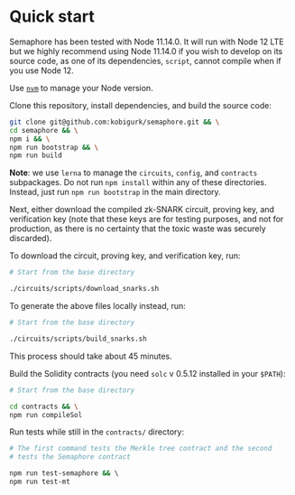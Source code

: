 # Quick start

Semaphore has been tested with Node 11.14.0. It will run with Node 12 LTE but
we highly recommend using Node 11.14.0 if you wish to develop on its source
code, as one of its dependencies, `script`, cannot compile when if you use Node
12. 

Use [`nvm`](https://github.com/nvm-sh/nvm) to manage your Node version.

Clone this repository, install dependencies, and build the source code:

```bash
git clone git@github.com:kobigurk/semaphore.git && \
cd semaphore && \
npm i && \
npm run bootstrap && \
npm run build
```

**Note**: we use `lerna` to manage the `circuits`, `config`, and `contracts`
subpackages. Do not run `npm install` within any of these directories. Instead,
just run `npm run bootstrap` in the main directory.

Next, either download the compiled zk-SNARK circuit, proving key, and
verification key (note that these keys are for testing purposes, and not for
production, as there is no certainty that the toxic waste was securely
discarded).

To download the circuit, proving key, and verification key, run:

```bash
# Start from the base directory

./circuits/scripts/download_snarks.sh
```

To generate the above files locally instead, run:

```bash
# Start from the base directory

./circuits/scripts/build_snarks.sh
```

This process should take about 45 minutes.

Build the Solidity contracts (you need `solc` v 0.5.12 installed in your
`$PATH`):

```bash
# Start from the base directory

cd contracts && \
npm run compileSol
```

Run tests while still in the `contracts/` directory:

```bash
# The first command tests the Merkle tree contract and the second
# tests the Semaphore contract

npm run test-semaphore && \ 
npm run test-mt
```
